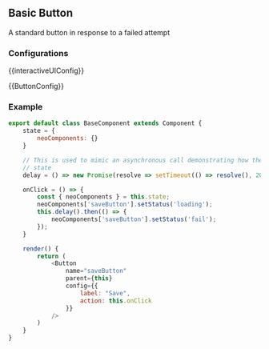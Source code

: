 ## Basic Button

A standard button in response to a failed attempt

### Configurations

{{interactiveUIConfig}}

{{ButtonConfig}}

### Example

```javascript
export default class BaseComponent extends Component {
    state = {
        neoComponents: {}
    }

    // This is used to mimic an asynchronous call demonstrating how the button updates its
    // state
    delay = () => new Promise(resolve => setTimeout(() => resolve(), 2000));

    onClick = () => {
        const { neoComponents } = this.state;
        neoComponents['saveButton'].setStatus('loading');
        this.delay().then(() => {
            neoComponents['saveButton'].setStatus('fail');
        });
    }

    render() {
        return (
            <Button
                name="saveButton"
                parent={this}
                config={{
                    label: "Save",
                    action: this.onClick
                }}
            />
        )
    }
}
```
